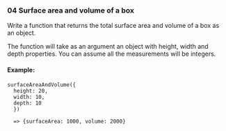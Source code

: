 ### 04 Surface area and volume of a box

Write a function that returns the total surface area and volume of a box as an object.

The function will take as an argument an object with height, width and depth properties. You can assume all the measurements will be integers.

#### Example:

```
surfaceAreaAndVolume({
  height: 20,
  width: 10,
  depth: 10
  })

  => {surfaceArea: 1000, volume: 2000}
```
